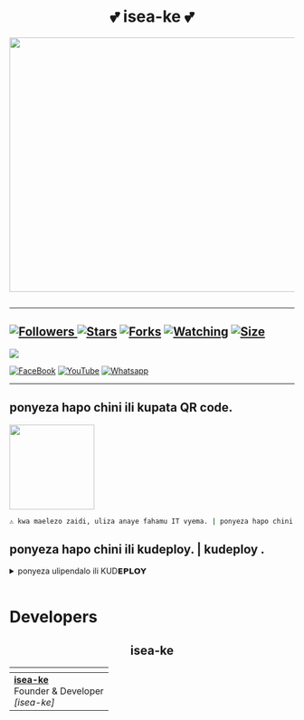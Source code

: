 <div align="center"><h1>💕 isea-ke 💕</h1><a href="https://t.me/hiseah/23"><img src="https://t.me/hiseah/23" width="650" height="450"></a></div>

<p align="center">
  <a href="#"><img src="http://readme-typing-svg.herokuapp.com?color=d1fa02&center=true&vCenter=true&multiline=false&lines=isea+ke+WHATSAPp+BOT" alt="">
</p>

***

<a href="https://github.com/iseake/iseake"><img title="Followers" src="https://img.shields.io/github/followers/iseake?e=flat-square">
<a href="https://github.com/iseke/iseake/stargazers/"><img title="Stars" src="https://img.shields.io/github/stars/iseake/iseake?color=blue&style=flat-square"></a>
<a href="https://github.com/iseake/iseake/network/members"><img title="Forks" src="https://img.shields.io/github/forks/iseake/iseake?color=red&style=flat-square"></a>
<a href="https://github.com/iseake/iseake/watchers"><img title="Watching" src="https://img.shields.io/github/watchers/iseake/iseake?label=Watchers&color=blue&style=flat-square"></a>
<a href="https://github.com/iseake/iseake"><img title="Size" src="https://img.shields.io/github/repo-size/Sithuwa/iseake?style=flat-square&color=green"></a>
---
<a align="center"><img src="https://profile-counter.glitch.me/iseake/count.svg" /></a>

<a href="https://www.facebook.com/profile.php?id=100081454115153"><img alt="FaceBook" src="https://img.shields.io/badge/-FaceBook%20-lightgrey?style=for-the-badge&logo=facebook&logoColor=blue"/></a>
<a href="https://www.youtube.com/channel/UCFC9FIIqPxJ0r5Zut8YjT6g"><img alt="YouTube" src="https://img.shields.io/badge/-YouTube%20-lightgrey?style=for-the-badge&logo=YouTube&logoColor=red"/></a>
<a href="https://chat.whatsapp.com/IZpUGOxDi9vEogXXyY9Mpi"><img alt="Whatsapp" src="https://img.shields.io/badge/-Whatsapp%20-lightgrey?style=for-the-badge&logo=Whatsapp&logoColor=Green"/></a>

  
***

## ponyeza hapo chini ili kupata QR code.

<div align="left"><a href="https://replit.com/@kipronoemmanuel/iseake-1#Console"><img src="https://repl.it/badge/github/quiec/whatsasena" width="150" ></a></div>

```bash
⚠️ kwa maelezo zaidi, uliza anaye fahamu IT vyema. | ponyeza hapo chini.
```

## ponyeza hapo chini ili kudeploy. | kudeploy .
 
 <details close>
<summary>ponyeza ulipendalo ili KUD𝗘𝗣𝗟𝗢𝗬</summary>
 
<br><br>   
   
<h4 align="center"> Deploy on Repl.it
</h4>

<p align="center" >
    <a href="https://repl.it/github/iseake/iseake">
    <img src="https://i.ibb.co/zrB5kMh/deploy-on-repl.jpg" width="170px" alt="Deploy on Repl.it" >
    </a>
</p>

<p align="center" >
<a href="https://youtu.be/6q7f1RmKaVw?si=aHENSzI1TVcDmlwp">
    <img src="https://telegra.ph/file/ae251b53658a5505965ad.png" width="170px" alt="Deploy on Repl.it" >
    </a>
</p>

<p align="center" >
    <br>
    __________________________
    <br>
</p>


<br>
 
<h4 align="center"> Deploy on Heroku
</h4>

</p>

<p align="center" >
    <a href="https://heroku.com/deploy?template=https://github.com/iseake/iseake">
    <img src="https://www.herokucdn.com/deploy/button.png" width="160px" alt="Deploy on Heroku" >
    </a>

</p>

<p align="center" >
<a href="https://youtu.be/HumCsC4MjzI?si=w1U1C5wLSkZ7u7o7">
    <img src="https://telegra.ph/file/ae251b53658a5505965ad.png" width="170px" alt="Deploy on Repl.it" >
    </a>
</p>

<p align="center" >
    <br>
  __________________________
    <br>
</p>

<br>
      
<h4 align="center"> Deploy on Koyeb
</h4>
      
<p align="center">
    <a href="https://app.koyeb.com/apps/deploy?type=git&repository=github.com/Sithuwa/SITHUWA-MD&branch=main&env[SESSION_ID]&env[OWNER_NUMBER]=+254796979806&env[MONGODB_URI]&&env[OWNER_NAME]=isea&env[KOYEB_API]&env[PREFIX]=.&env[ALIVE_IMG]=https://telegra.ph/file/f9e51e5d61e439020720a.jpg&env[global_url]=instagram.com&env[FAKE_COUNTRY_CODE]=92&env[READ_MESSAGE]=false&env[DISABLE_PM]=false&env[WORKTYPE]=public&env[THEME]=sithuwa-md&env[PACK_INFO]=isea-ke;BY-iseaA&name=isea&env[KOYEB_NAME]=isea&env[ANTILINK_VALUES]=chat.whatsapp.com&env[PORT]=8000)">
    <img src="https://www.koyeb.com/static/images/deploy/button.svg" alt="Deploy on Koyeb" width="155px">
    </a>
   
</p>


<p align="center" >
    <br>
    __________________________
    <br>
<h4 align="center"> Deploy on Mogenius
</h4>
  
<p align="center">
    <a href="https://studio.mogenius.com/">
    <img src="https://www.cloudflare.com/static/90073b1e5bd8a0765640a20febb3dc22/mogenius_logo_quer.png" alt="Deploy on Mogenius" width="170px">
    </a>
  
<p align="center" >
    <br>
    __________________________
    <br>
</p>

<br>

<h4 align="center"> Deploy on Uffizzi
</h4>
  
<p align="center">
    <a href="https://www.uffizzi.com/">
    <img src="https://i.ibb.co/Y29Kv4X/Screenshot-195.png" alt="Deploy on Uffizzi" width="125px">
    </a>
    
</p>

<br>

<h4 align="center"> Deploy on BoxMineWorld
</h4>
  
<p align="center">
    <a href="https://dash.boxmineworld.com/">
    <img src="https://graph.org/file/2af0e67f320986702ea24.jpg" alt="Deploy on Boxmineworld" width="175px">
    </a>
    <br>

</p>

<p align="center" >
    <br>
    __________________________
    <br>
</p>



</details>

<br>

# Developers

<h2 align="center">isea-ke
</h2>

  <p align="center">
    
| <a href="https://www.facebook.com/photo?fbid=306078975450571&set=a.102390952486042" width=100 height=100></a> |
|---|
| **[isea-ke](https://github.com/iseake)**</br>Founder & Developer</br>*[isea-ke]* |
  </p>


